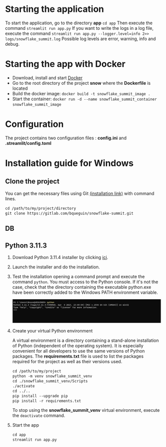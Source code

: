 # Starting the application

To start the application, go to the directory **app** `cd app` Then execute the command `streamlit run app.py`
If you want to write the logs in a log file, execute the command `streamlit run app.py --logger.level=info 2>> logs/snowflake_summit.log`
Possible log levels are error, warning, info and debug.

# Starting the app with Docker

* Download, install and start [Docker](https://docs.docker.com/get-docker/)
* Go to the root directory of the project **snow** where the **Dockerfile** is located
* Build the docker image: `docker build -t snowflake_summit_image .`
* Start the container: `docker run -d --name snowflake_summit_container snowflake_summit_image`

# Configuration

The project contains two configuration files : **config.ini** and **.streamlit/config.toml**


# Installation guide for Windows

## Clone the project

You can get the necessary files using Git [(installation link)](https://git-scm.com/downloads) with command lines.

```
cd /path/to/my/project/directory
git clone https://gitlab.com/bqueguin/snowflake-summit.git
```

## DB


## Python 3.11.3

1. Download Python 3.11.4 installer by clicking [ici](https://www.python.org/ftp/python/3.11.3/python-3.11.3-amd64.exe).
2. Launch the installer and do the installation.
3. Test the installation opening a command prompt and execute the command `python`. You must access to the Python console. If it's not the case, check that the directory containing the executable python.exe have been correctly added to the Windows PATH environment variable.

   ![alt text](./images/install_python.png "Python installation")

4. Create your virtual Python environment

   A virtual environment is a directory containing a stand-alone installation of Python (independent of the operating system). It is especially convenient for all developers to use the same versions of Python packages. The **requirements.txt** file is used to list the packages required for the project as well as their versions used.
   
   ```
   cd /path/to/my/project
   python -m venv snowflake_summit_venv 
   cd ./snowflake_summit_venv/Scripts
   ./activate
   cd ../..
   pip install --upgrade pip
   pip install -r requirements.txt
   ```

   To stop using the **snowflake_summit_venv** virtual environment, execute the `deactivate` command.

5. Start the app

   ```
   cd app
   streamlit run app.py
   ```

